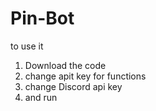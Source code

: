 # Pin-Bot

to use it 

1. Download the code
2. change apit key for functions
3. change Discord api key
4. and run
